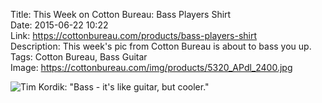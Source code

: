 Title: This Week on Cotton Bureau: Bass Players Shirt  
Date: 2015-06-22 10:22  
Link: https://cottonbureau.com/products/bass-players-shirt  
Description: This week's pic from Cotton Bureau is about to bass you up.  
Tags: Cotton Bureau, Bass Guitar  
Image: https://cottonbureau.com/img/products/5320_APdl_2400.jpg  

![Tim Kordik: "Bass - it's like guitar, but cooler."][1]

[1]: https://d.pr/i/QbaB+ "'Bass Players Shirt' on Cotton Bureau"
